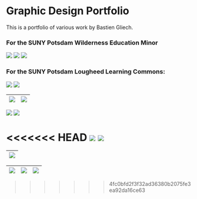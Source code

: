 # Graphic Design Portfolio
This is a portfolio of various work by Bastien Gliech.

### For the SUNY Potsdam Wilderness Education Minor
![](./WildernessEducation/FallCourses2020.png)
![](./WildernessEducation/SpringCourses2021.png)
![](./WildernessEducation/BeALeader.png)

### For the SUNY Potsdam Lougheed Learning Commons:
![](./LougheedLearningCommons/CircDesk.png)
![](./LougheedLearningCommons/AskUs2472.png)

| ![](./LougheedLearningCommons/MakerspaceBannerPurple.png) | ![](./LougheedLearningCommons/YarnClosetBanner.png) |
| ----------------------- | --------- |

![](./LougheedLearningCommons/StudyAbroadFair-01.png)
![](./LougheedLearningCommons/MacUpdate.png)

<<<<<<< HEAD
![](./LougheedLearningCommons/TobaccosFree.png)
![](./LougheedLearningCommons/LostandFound.png)
=======
| ![](Hands.jpg) |
| -------------- |

| ![](./waves/IMG_2049.PNG) | ![](./waves/IMG_2050.PNG) | ![](./waves/IMG_2051.PNG) |
| - | - | - |
>>>>>>> 4fc0bfd2f3f32ad36380b2075fe3ea92da16ce63
